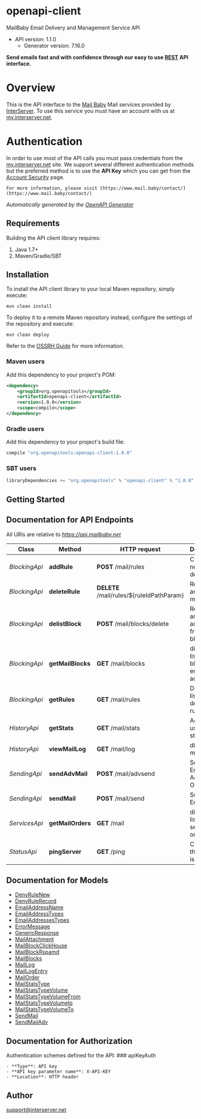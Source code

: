 # openapi-client

MailBaby Email Delivery and Management Service API
- API version: 1.1.0
    - Generator version: 7.16.0

**Send emails fast and with confidence through our easy to use [REST](https://en.wikipedia.org/wiki/Representational_state_transfer) API interface.**
# Overview
This is the API interface to the [Mail Baby](https//mail.baby/) Mail services provided by [InterServer](https://www.interserver.net). To use this service you must have an account with us at [my.interserver.net](https://my.interserver.net).
# Authentication
In order to use most of the API calls you must pass credentials from the [my.interserver.net](https://my.interserver.net/) site.
We support several different authentication methods but the preferred method is to use the **API Key** which you can get from the [Account Security](https://my.interserver.net/account_security) page.


    For more information, please visit [https://www.mail.baby/contact/](https://www.mail.baby/contact/)

*Automatically generated by the [OpenAPI Generator](https://openapi-generator.tech)*

## Requirements

Building the API client library requires:
1. Java 1.7+
2. Maven/Gradle/SBT

## Installation

To install the API client library to your local Maven repository, simply execute:

```shell
mvn clean install
```

To deploy it to a remote Maven repository instead, configure the settings of the repository and execute:

```shell
mvn clean deploy
```

Refer to the [OSSRH Guide](http://central.sonatype.org/pages/ossrh-guide.html) for more information.

### Maven users

Add this dependency to your project's POM:

```xml
<dependency>
    <groupId>org.openapitools</groupId>
    <artifactId>openapi-client</artifactId>
    <version>1.0.0</version>
    <scope>compile</scope>
</dependency>
```

### Gradle users

Add this dependency to your project's build file:

```groovy
compile "org.openapitools:openapi-client:1.0.0"
```

### SBT users

```scala
libraryDependencies += "org.openapitools" % "openapi-client" % "1.0.0"
```

## Getting Started

## Documentation for API Endpoints

All URIs are relative to *https://api.mailbaby.net*

Class | Method | HTTP request | Description
------------ | ------------- | ------------- | -------------
*BlockingApi* | **addRule** | **POST** /mail/rules | Creates a new email deny rule.
*BlockingApi* | **deleteRule** | **DELETE** /mail/rules/${ruleIdPathParam} | Removes an deny mail rule.
*BlockingApi* | **delistBlock** | **POST** /mail/blocks/delete | Removes an email address from the blocked list
*BlockingApi* | **getMailBlocks** | **GET** /mail/blocks | displays a list of blocked email addresses
*BlockingApi* | **getRules** | **GET** /mail/rules | Displays a listing of deny email rules.
*HistoryApi* | **getStats** | **GET** /mail/stats | Account usage statistics.
*HistoryApi* | **viewMailLog** | **GET** /mail/log | displays the mail log
*SendingApi* | **sendAdvMail** | **POST** /mail/advsend | Sends an Email with Advanced Options
*SendingApi* | **sendMail** | **POST** /mail/send | Sends an Email
*ServicesApi* | **getMailOrders** | **GET** /mail | displays a list of mail service orders
*StatusApi* | **pingServer** | **GET** /ping | Checks if the server is running


## Documentation for Models

 - [DenyRuleNew](DenyRuleNew.md)
 - [DenyRuleRecord](DenyRuleRecord.md)
 - [EmailAddressName](EmailAddressName.md)
 - [EmailAddressTypes](EmailAddressTypes.md)
 - [EmailAddressesTypes](EmailAddressesTypes.md)
 - [ErrorMessage](ErrorMessage.md)
 - [GenericResponse](GenericResponse.md)
 - [MailAttachment](MailAttachment.md)
 - [MailBlockClickHouse](MailBlockClickHouse.md)
 - [MailBlockRspamd](MailBlockRspamd.md)
 - [MailBlocks](MailBlocks.md)
 - [MailLog](MailLog.md)
 - [MailLogEntry](MailLogEntry.md)
 - [MailOrder](MailOrder.md)
 - [MailStatsType](MailStatsType.md)
 - [MailStatsTypeVolume](MailStatsTypeVolume.md)
 - [MailStatsTypeVolumeFrom](MailStatsTypeVolumeFrom.md)
 - [MailStatsTypeVolumeIp](MailStatsTypeVolumeIp.md)
 - [MailStatsTypeVolumeTo](MailStatsTypeVolumeTo.md)
 - [SendMail](SendMail.md)
 - [SendMailAdv](SendMailAdv.md)


<a id="documentation-for-authorization"></a>
## Documentation for Authorization


Authentication schemes defined for the API:
    <a id="apiKeyAuth"></a>
    ### apiKeyAuth

    - **Type**: API key
    - **API key parameter name**: X-API-KEY
    - **Location**: HTTP header
                

## Author

support@interserver.net

